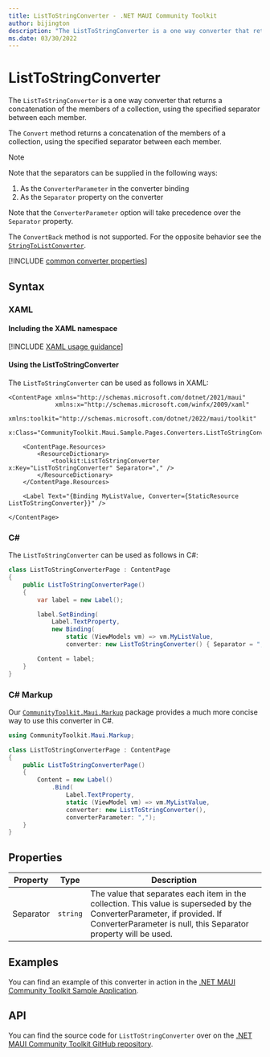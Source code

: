 ```yaml
---
title: ListToStringConverter - .NET MAUI Community Toolkit
author: bijington
description: "The ListToStringConverter is a one way converter that returns a concatenation of the members of a collection, using the specified separator between each member."
ms.date: 03/30/2022
---
```


# ListToStringConverter

The `ListToStringConverter` is a one way converter that returns a concatenation of the members of a collection, using the specified separator between each member.

The `Convert` method returns a concatenation of the members of a collection, using the specified separator between each member.

> [!NOTE]
> Note that the separators can be supplied in the following ways:
> 1. As the `ConverterParameter` in the converter binding
> 2. As the `Separator` property on the converter
> 
> Note that the `ConverterParameter` option will take precedence over the `Separator` property.

The `ConvertBack` method is not supported. For the opposite behavior see the [`StringToListConverter`](string-to-list-converter.md).

[!INCLUDE [common converter properties](../includes/communitytoolkit-converter.md)]

## Syntax

### XAML

#### Including the XAML namespace

[!INCLUDE [XAML usage guidance](../includes/xaml-usage.md)]

#### Using the ListToStringConverter

The `ListToStringConverter` can be used as follows in XAML:

```xaml
<ContentPage xmlns="http://schemas.microsoft.com/dotnet/2021/maui"
             xmlns:x="http://schemas.microsoft.com/winfx/2009/xaml"
             xmlns:toolkit="http://schemas.microsoft.com/dotnet/2022/maui/toolkit"
             x:Class="CommunityToolkit.Maui.Sample.Pages.Converters.ListToStringConverterPage">

    <ContentPage.Resources>
        <ResourceDictionary>
            <toolkit:ListToStringConverter x:Key="ListToStringConverter" Separator="," />
        </ResourceDictionary>
    </ContentPage.Resources>

    <Label Text="{Binding MyListValue, Converter={StaticResource ListToStringConverter}}" />

</ContentPage>
```

### C#

The `ListToStringConverter` can be used as follows in C#:

```csharp
class ListToStringConverterPage : ContentPage
{
    public ListToStringConverterPage()
    {
        var label = new Label();

        label.SetBinding(
            Label.TextProperty,
            new Binding(
                static (ViewModels vm) => vm.MyListValue,
                converter: new ListToStringConverter() { Separator = "," }));

        Content = label;
    }
}
```

### C# Markup

Our [`CommunityToolkit.Maui.Markup`](../markup/markup.md) package provides a much more concise way to use this converter in C#.

```csharp
using CommunityToolkit.Maui.Markup;

class ListToStringConverterPage : ContentPage
{
    public ListToStringConverterPage()
    {
        Content = new Label()
            .Bind(
                Label.TextProperty,
                static (ViewModel vm) => vm.MyListValue,
                converter: new ListToStringConverter(),
                converterParameter: ",");
    }
}
```

## Properties

|Property  |Type  |Description  |
|---------|---------|---------|
| Separator | `string` | The value that separates each item in the collection. This value is superseded by the ConverterParameter, if provided. If ConverterParameter is null, this Separator property will be used. |

## Examples

You can find an example of this converter in action in the [.NET MAUI Community Toolkit Sample Application](https://github.com/CommunityToolkit/Maui/blob/main/samples/CommunityToolkit.Maui.Sample/Pages/Converters/ListToStringConverterPage.xaml).

## API

You can find the source code for `ListToStringConverter` over on the [.NET MAUI Community Toolkit GitHub repository](https://github.com/CommunityToolkit/Maui/blob/main/src/CommunityToolkit.Maui/Converters/ListToStringConverter.shared.cs).
